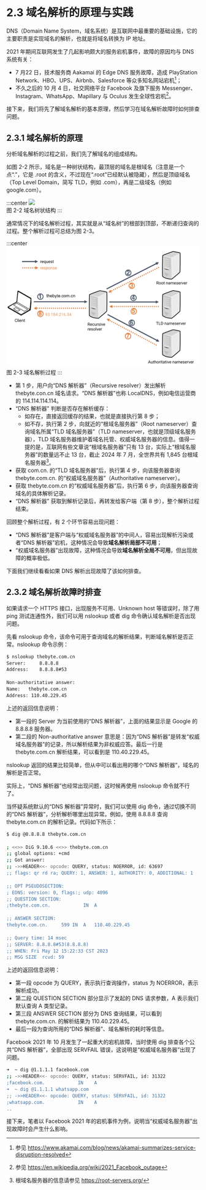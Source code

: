 # 2.3 域名解析的原理与实践

DNS（Domain Name System，域名系统）是互联网中最重要的基础设施，它的主要职责是实现域名的解析，也就是将域名转换为 IP 地址。

2021 年期间互联网发生了几起影响颇大的服务宕机事件，故障的原因均与 DNS 系统有关：
- 7 月22 日，技术服务商 Aakamai 的 Edge DNS 服务故障，造成 PlayStation Network、HBO、UPS、Airbnb、Salesforce 等众多知名网站宕机[^1]；
- 不久之后的 10 月 4 日，社交网络平台 Facebook 及旗下服务 Messenger、Instagram、WhatsApp、Mapillary 与 Oculus 发生全球性宕机[^2]。

接下来，我们将先了解域名解析的基本原理，然后学习在域名解析故障时如何排查问题。

## 2.3.1 域名解析的原理

分析域名解析的过程之前，我们先了解域名的组成结构。

如图 2-2 所示，域名是一种树状结构，最顶层的域名是根域名（注意是一个点“.”，它是 .root 的含义，不过现在“.root”已经默认被隐藏），然后是顶级域名（Top Level Domain，简写 TLD，例如 .com），再是二级域名（例如 google.com）。

:::center
  ![](../assets/dns-tree.webp)<br/>
  图 2-2 域名树状结构
:::

通常情况下的域名解析过程，其实就是从“域名树”的根部到顶部，不断递归查询的过程。整个解析过程可总结为图 2-3。

:::center
  ![](../assets/dns-example.png)<br/>
  图 2-3 域名解析过程
:::

- 第 1 步，用户向“DNS 解析器”（Recursive resolver）发出解析 thebyte.con.cn 域名请求。“DNS 解析器”也称 LocalDNS，例如电信运营商的 114.114.114.114。
- “DNS 解析器” 判断是否存在解析缓存：
	- 如存在，直接返回缓存的结果，也就是直接执行第 8 步；
	- 如不存，执行第 2 步，向就近的“根域名服务器”（Root nameserver）查询域名所属“TLD 域名服务器”（TLD nameserver，也就是顶级域名服务器），TLD 域名服务器维护着域名托管、权威域名服务器的信息。值得一提的是，互联网有些文章说“根域名服务器”只有 13 台，实际上“根域名服务器”的数量远不止 13 台，截止 2024 年 7 月，全世界共有 1,845 台根域名服务器[^3]。
- 获取 com.cn. 的“TLD 域名服务器”后，执行第 4 步，向该服务器查询 thebyte.com.cn. 的“权威域名服务器”（Authoritative nameserver）。
- 获取 thebyte.com.cn 的“权威域名服务器”后，执行第 6 步，向该服务器查询域名的具体解析记录。
- “DNS 解析器” 获取到解析记录后，再转发给客户端（第 8 步），整个解析过程结束。 

回顾整个解析过程，有 2 个环节容易出现问题：
- “DNS 解析器”是客户端与“权威域名服务器”的中间人，容易出现解析污染或者“DNS 解析器”宕机，这种情况会导致**域名解析局部不可用**；
- “权威域名服务器”出现故障，这种情况会导致**域名解析全局不可用**，但出现故障的概率极低。

下面我们继续看看如果 DNS 解析出现故障了该如何排查。

## 2.3.2 域名解析故障时排查

如果请求一个 HTTPS 接口，出现服务不可用、Unknown host 等错误时，除了用 ping 测试连通性外，我们可以用 nslookup 或者 dig 命令确认域名解析是否出现问题。

先看 nslookup 命令，该命令可用于查询域名的解析结果，判断域名解析是否正常。nslookup 命令示例：
```bash
$ nslookup thebyte.com.cn        
Server:		8.8.8.8
Address:	8.8.8.8#53

Non-authoritative answer:
Name:	thebyte.com.cn
Address: 110.40.229.45
```
上述的返回信息说明：

- 第一段的 Server 为当前使用的“DNS 解析器”，上面的结果显示是 Google 的 8.8.8.8 服务器。
- 第二段的 Non-authoritative answer 意思是：因为“DNS 解析器”是转发“权威域名服务器”的记录，所以解析结果为非权威应答。最后一行是 thebyte.com.cn 解析结果，可以看到是 110.40.229.45。

nslookup 返回的结果比较简单，但从中可以看出用的哪个“DNS 解析器”，域名的解析是否正常。

实际上，“DNS 解析器”也经常出现问题，这时候再使用 nslookup 命令就不行了。

当怀疑系统默认的“DNS 解析器”异常时，我们可以使用 dig 命令，通过切换不同的“DNS 解析器”，分析解析哪里出现异常。例如，使用 8.8.8.8 查询 thebyte.com.cn 的解析记录。代码如下所示：

```bash
$ dig @8.8.8.8 thebyte.com.cn

; <<>> DiG 9.10.6 <<>> thebyte.com.cn
;; global options: +cmd
;; Got answer:
;; ->>HEADER<<- opcode: QUERY, status: NOERROR, id: 63697
;; flags: qr rd ra; QUERY: 1, ANSWER: 1, AUTHORITY: 0, ADDITIONAL: 1

;; OPT PSEUDOSECTION:
; EDNS: version: 0, flags:; udp: 4096
;; QUESTION SECTION:
;thebyte.com.cn.			IN	A

;; ANSWER SECTION:
thebyte.com.cn.		599	IN	A	110.40.229.45

;; Query time: 14 msec
;; SERVER: 8.8.8.8#53(8.8.8.8)
;; WHEN: Fri May 12 15:22:33 CST 2023
;; MSG SIZE  rcvd: 59
```

上述的返回信息说明：
- 第一段 opcode 为 QUERY，表示执行查询操作，status 为 NOERROR，表示解析成功。
- 第二段 QUESTION SECTION 部分显示了发起的 DNS 请求参数，A 表示我们默认查询 A 类型记录。
- 第三段 ANSWER SECTION 部分为 DNS 查询结果，可以看到 thebyte.com.cn. 的解析结果为 110.40.229.45。
- 最后一段为查询所用的“DNS 解析器”、域名解析的耗时等信息。

Facebook 2021 年 10 月发生了一起重大的宕机故障，当时使用 dig 排查各个公共“DNS 解析器”，全部出现 SERVFAIL 错误，这说明是“权威域名服务器”出现了问题。

```bash
➜  ~ dig @1.1.1.1 facebook.com
;; ->>HEADER<<- opcode: QUERY, status: SERVFAIL, id: 31322
;facebook.com.            IN    A
➜  ~ dig @1.1.1.1 whatsapp.com
;; ->>HEADER<<- opcode: QUERY, status: SERVFAIL, id: 31322
;whatsapp.com.            IN    A
..
```

接下来，笔者以 Facebook 2021 年的宕机事件为例，说明当“权威域名服务器”出现故障时会产生什么影响。

[^1]: 参见 https://www.akamai.com/blog/news/akamai-summarizes-service-disruption-resolved
[^2]: 参见 https://en.wikipedia.org/wiki/2021_Facebook_outage
[^3]: 根域名服务器的信息请参见 https://root-servers.org/
